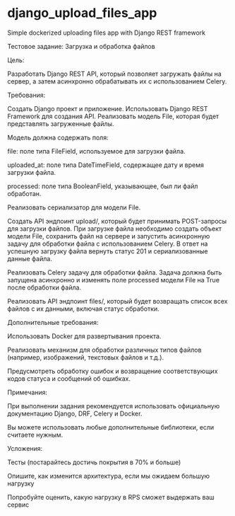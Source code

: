 # django_upload_files_app
Simple dockerized uploading files app with Django REST framework

Тестовое задание: Загрузка и обработка файлов

Цель:

Разработать Django REST API, который позволяет загружать файлы на сервер, а затем асинхронно обрабатывать их с использованием Celery.

Требования:

Создать Django проект и приложение.
Использовать Django REST Framework для создания API.
Реализовать модель File, которая будет представлять загруженные файлы. 

Модель должна содержать поля:

file: поле типа FileField, используемое для загрузки файла.

uploaded_at: поле типа DateTimeField, содержащее дату и время загрузки файла.

processed: поле типа BooleanField, указывающее, был ли файл обработан.

Реализовать сериализатор для модели File.

Создать API эндпоинт upload/, который будет принимать POST-запросы для загрузки файлов. При загрузке файла необходимо создать объект модели File, сохранить файл на сервере и запустить асинхронную задачу для обработки файла с использованием Celery. В ответ на успешную загрузку файла вернуть статус 201 и сериализованные данные файла.

Реализовать Celery задачу для обработки файла. Задача должна быть запущена асинхронно и изменять поле processed модели File на True после обработки файла.

Реализовать API эндпоинт files/, который будет возвращать список всех файлов с их данными, включая статус обработки.

Дополнительные требования:

Использовать Docker для развертывания проекта.

Реализовать механизм для обработки различных типов файлов (например, изображений, текстовых файлов и т.д.).

Предусмотреть обработку ошибок и возвращение соответствующих кодов статуса и сообщений об ошибках.

Примечания:

При выполнении задания рекомендуется использовать официальную документацию Django, DRF, Celery и Docker.

Вы можете использовать любые дополнительные библиотеки, если считаете нужным.

Усложения:

Тесты (постарайтесь достичь покрытия в 70% и больше)

Опишите, как изменится архитектура, если мы ожидаем большую нагрузку

Попробуйте оценить, какую нагрузку в RPS сможет выдержать ваш сервис
